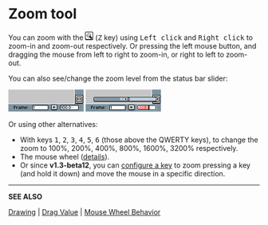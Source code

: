 # Zoom tool

You can zoom with the ![Zoom Tool](tools/zoom-tool.png) (<kbd>Z</kbd>
key) using <kbd>Left click</kbd> and <kbd>Right click</kbd> to zoom-in
and zoom-out respectively. Or pressing the left mouse button, and
dragging the mouse from left to right to zoom-in, or right to left to
zoom-out.

You can also see/change the zoom level from the status bar slider:

  ![Zoom Text Field](zoom/zoom-text-field.png)
  ![Zoom Slider](zoom/zoom-slider.png)

Or using other alternatives:

* With keys <kbd>1</kbd>, <kbd>2</kbd>, <kbd>3</kbd>, <kbd>4</kbd>,
  <kbd>5</kbd>, <kbd>6</kbd> (those above the QWERTY keys), to change the zoom to
  100%, 200%, 400%, 800%, 1600%, 3200% respectively.
* The mouse wheel ([details](https://github.com/aseprite/aseprite/issues/2896)).
* Or since **v1.3-beta12**, you can [configure a key](drag-value.md)
  to zoom pressing a key (and hold it down) and move the mouse in a
  specific direction.

---

**SEE ALSO**

[Drawing](drawing.md) |
[Drag Value](drag-value.md) |
[Mouse Wheel Behavior](https://github.com/aseprite/aseprite/issues/2896)
